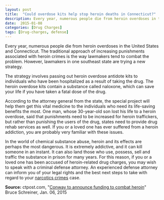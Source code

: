 ```yaml
---
layout: post
title:  "Could overdose kits help stop heroin deaths in Connecticut?"
description: Every year, numerous people die from heroin overdoses in the United States and Connecticut. The traditional approach of increasing punishments associated with heroin crimes is the way lawmakers tend to combat the problem. However, lawmakers in one southeast state are trying a new strategy.
date:  2015-01-08 
categories: [Drug Charges] 
tags: [Drug-charges, defense]
---
```



<p>Every year, numerous people die from heroin overdoses in the United States and Connecticut. The traditional approach of increasing punishments associated with heroin crimes is the way lawmakers tend to combat the problem. However, lawmakers in one southeast state are trying a new strategy.</p><p>The strategy involves passing out heroin overdose antidote kits to individuals who have been hospitalized as a result of taking the drug. The heroin overdose kits contain a substance called naloxone, which can save your life if you have taken a fatal dose of the drug.</p> <p>According to the attorney general from the state, the special project will help them get this vital medicine to the individuals who need its life-saving benefits the most. One man, whose 30-year-old son lost his life to a heroin overdose, said that punishments need to be increased for heroin traffickers, but rather than punishing the users of the drug, states need to provide drug rehab services as well. If you or a loved one has ever suffered from a heroin addiction, you are probably very familiar with these issues.</p><p>In the world of chemical substance abuse, heroin and its effects are perhaps the most dangerous. It is extremely addictive, and it can kill someone in an instant. It can also land those who use, possess, sell and traffic the substance in prison for many years. For this reason, if you or a loved one has been accused of heroin-related drug charges, you may wish to speak with a criminal defense attorney. An experienced defense attorney can inform you of your legal rights and the best next steps to take with regard to your <a href="/Drug-Charges/Drug-Charges.html" >narcotics crimes</a> case.</p><p><b>Source:</b> ctpost.com, "<a href="http://www.ctpost.com/news/crime/article/Conway-to-announce-funding-to-combat-heroin-5996142.php" target="_blank">Conway to announce funding to combat heroin</a>" Bruce Schreiner, Jan. 06, 2015</p>